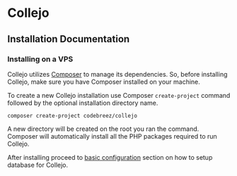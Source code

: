 # Collejo 
## Installation Documentation
### Installing on a VPS

Collejo utilizes [Composer](http://getcomposer.org) to manage its dependencies. So, before installing Collejo, make sure you have Composer installed on your machine.

To create a new Collejo installation use Composer `create-project` command followed by the optional installation directory name.

```composer create-project codebreez/collejo ```

A new directory will be created on the root you ran the command. Composer will automatically install all the PHP packages required to run Collejo.

After installing proceed to [basic configuration](/installation-guide/basic_configuration.md) section on how to setup database for Collejo.
